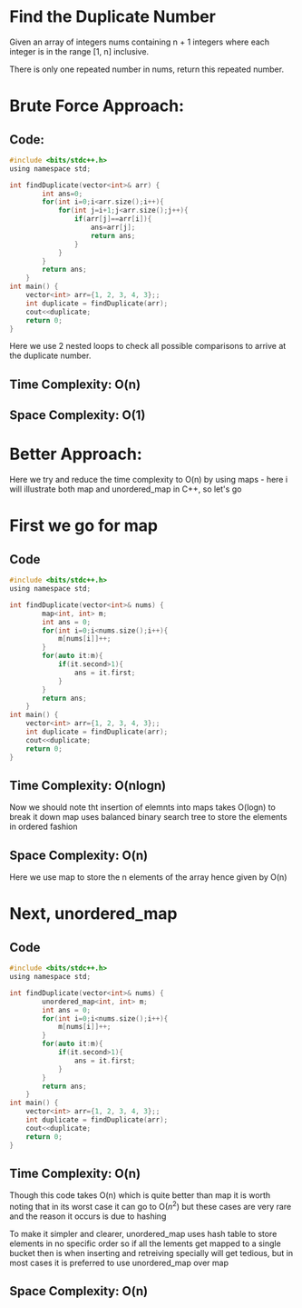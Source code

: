 # Find the Duplicate Number
Given an array of integers nums containing n + 1 integers where each integer is in the range [1, n] inclusive.

There is only one repeated number in nums, return this repeated number.

# Brute Force Approach:
## Code:
```c
#include <bits/stdc++.h>
using namespace std;

int findDuplicate(vector<int>& arr) {
        int ans=0;
        for(int i=0;i<arr.size();i++){
            for(int j=i+1;j<arr.size();j++){
                if(arr[j]==arr[i]){
                    ans=arr[j];
                    return ans;
                }
            }
        }
        return ans;
    }
int main() {
    vector<int> arr={1, 2, 3, 4, 3};;
    int duplicate = findDuplicate(arr);
    cout<<duplicate;
    return 0;
}
```

Here we use 2 nested loops to check all possible comparisons to arrive at the duplicate number.

## Time Complexity: O(n)
## Space Complexity: O(1)

# Better Approach:
Here we try and reduce the time complexity to O(n) by using maps - here i will illustrate both map and unordered_map in C++, so let's go
# First we go for map
## Code
```c
#include <bits/stdc++.h>
using namespace std;

int findDuplicate(vector<int>& nums) {
        map<int, int> m;
        int ans = 0;
        for(int i=0;i<nums.size();i++){
            m[nums[i]]++;
        }
        for(auto it:m){
            if(it.second>1){
                ans = it.first;
            }
        }
        return ans;
    }
int main() {
    vector<int> arr={1, 2, 3, 4, 3};;
    int duplicate = findDuplicate(arr);
    cout<<duplicate;
    return 0;
}
```
## Time Complexity: O(nlogn)
Now we should note tht insertion of elemnts into maps takes O(logn) to break it down map uses balanced binary search tree to store the elements in ordered fashion
## Space Complexity: O(n)
Here we use map to store the n elements of the array hence given by O(n)

# Next, unordered_map

## Code
```c
#include <bits/stdc++.h>
using namespace std;

int findDuplicate(vector<int>& nums) {
        unordered_map<int, int> m;
        int ans = 0;
        for(int i=0;i<nums.size();i++){
            m[nums[i]]++;
        }
        for(auto it:m){
            if(it.second>1){
                ans = it.first;
            }
        }
        return ans;
    }
int main() {
    vector<int> arr={1, 2, 3, 4, 3};;
    int duplicate = findDuplicate(arr);
    cout<<duplicate;
    return 0;
}
```

## Time Complexity: O(n)
Though this code takes O(n) which is quite better than map it is worth noting that in its worst case it can go to O($n^2$) but these cases are very rare and the reason it occurs is due to hashing

To make it simpler and clearer, unordered_map uses hash table to store elements in no specific order so if all the lements get mapped to a single bucket then is when inserting and retreiving specially will get tedious, but in most cases it is preferred to use unordered_map over map

## Space Complexity: O(n)



